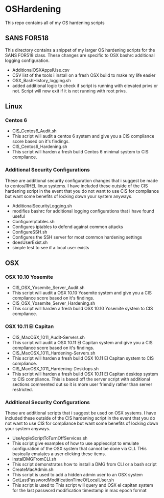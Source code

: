 # OSHardening
This repo contains all of my OS hardening scripts

## SANS FOR518
This directory contains a snippet of my larger OS hardening scripts for the SANS FOR518 class. These changes are specific to OSX bashrc additional logging configuration.
- AdditionalOSXAppsIUse.csv
 - CSV list of the tools i install on a fresh OSX build to make my life easier
- OSX_BashHistory_logging.sh
 - added additional logic to check if script is running with elevated privs or not. Script will now exit if it is not running with root privs.

## Linux
### Centos 6
- CIS_Centos6_Audit.sh
 - This script will audit a centos 6 system and give you a CIS compliance score based on it's findings.
- CIS_Centos6_Hardening.sh
 - This script will harden a fresh build Centos 6 minimal system to CIS compliance.

### Additional Security Configurations
These are additional security configuration changes that i suggest be made to centos/RHEL linux systems. I have included these outside of the CIS hardening script in the event that you do not want to use CIS for compliance but want some benefits of locking down your system anyways.

- AdditionalSecurityLogging.sh
 - modifies bashrc for additional logging configurations that i have found useful
- ConfigureIptables.sh
 - Configures iptables to defend against common attacks
- ConfigureSSH.sh
 - Configures the SSH server for most common hardening settings
- doesUserExist.sh
 - simple test to see if a local user exists

## OSX
### OSX 10.10 Yosemite
- CIS_OSX_Yosemite_Server_Audit.sh
 - This script will audit a OSX 10.10 Yosemite system and give you a CIS compliance score based on it's findings.
- CIS_OSX_Yosemite_Server_Hardening.sh
 - This script will harden a fresh build OSX 10.10 Yosemite system to CIS compliance.

### OSX 10.11 El Capitan
- CIS_MacOSX_1011_Audit-Servers.sh
 - This script will audit a OSX 10.11 El Capitan system and give you a CIS compliance score based on it's findings.
- CIS_MacOSX_1011_Hardening-Servers.sh
 - This script will harden a fresh build OSX 10.11 El Capitan system to CIS compliance.
- CIS_MacOSX_1011_Hardening-Desktops.sh
 - This script will harden a fresh build OSX 10.11 El Capitan desktop system to CIS compliance. This is based off the server script with additional sections commented out so it is more user friendly rather than server restricted.

### Additional Security Configurations
These are additional scripts that i suggest be used on OSX systems. I have included these outside of the CIS hardening script in the event that you do not want to use CIS for compliance but want some benefits of locking down your system anyways.
- UseAppleScriptToTurnOffServices.sh
 - This script give examples of how to use applescript to emulate configuration of the OSX system that cannot be done via CLI. THis basically emulates a user clicking these items.
- instalDMGFromCLI.sh
 - This script demonstrates how to install a DMG from CLI or a bash script
- CreateMacAdmin.sh
 - This script is used to add a hidden admin user to an OSX system
- GetLastPasswordModificationTimeOfLocalUser.sh
 - This script is used to This script will query and OSX el capitan system for the last password modification timestamp in mac epoch format
